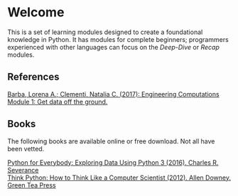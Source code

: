Welcome
===

This is a set of learning modules designed to create a foundational knowledge in Python.
It has modules for complete beginners; programmers experienced with other languages can focus on the _Deep-Dive_ or
_Recap_ modules.  

References
---
[Barba, Lorena A.; Clementi, Natalia C. (2017): Engineering Computations Module 1: Get data off the ground.](https://figshare.com/articles/Engineering_Computations_Module_1_Get_data_off_the_ground/5673454/1)

Books
---
The following books are available online or free download. Not all have been vetted.


[Python for Everybody: Exploring Data Using Python 3 (2016). Charles R. Severance](https://www.py4e.com/book.php)  
[Think Python: How to Think Like a Computer Scientist (2012). Allen Downey. Green Tea Press](http://greenteapress.com/thinkpython/)
